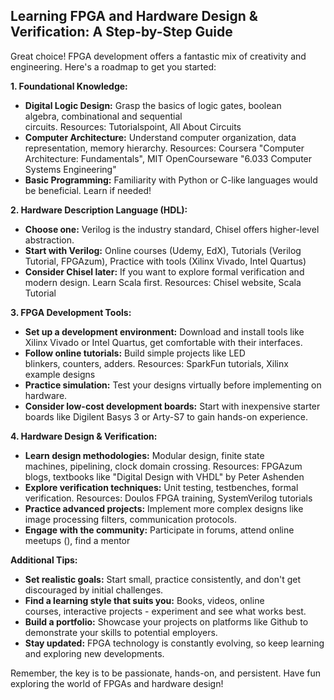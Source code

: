 ---
---

## Learning FPGA and Hardware Design & Verification: A Step-by-Step Guide

Great choice! FPGA development offers a fantastic mix of creativity and engineering. Here's a roadmap to get you started:

**1. Foundational Knowledge:**

- **Digital Logic Design:** Grasp the basics of logic gates, boolean algebra, combinational and sequential circuits. Resources: Tutorialspoint, All About Circuits
- **Computer Architecture:** Understand computer organization, data representation, memory hierarchy. Resources: Coursera "Computer Architecture: Fundamentals", MIT OpenCourseware "6.033 Computer Systems Engineering"
- **Basic Programming:** Familiarity with Python or C-like languages would be beneficial. Learn if needed!

**2. Hardware Description Language (HDL):**

- **Choose one:** Verilog is the industry standard, Chisel offers higher-level abstraction.
- **Start with Verilog:** Online courses (Udemy, EdX), Tutorials (Verilog Tutorial, FPGAzum), Practice with tools (Xilinx Vivado, Intel Quartus)
- **Consider Chisel later:** If you want to explore formal verification and modern design. Learn Scala first. Resources: Chisel website, Scala Tutorial

**3. FPGA Development Tools:**

- **Set up a development environment:** Download and install tools like Xilinx Vivado or Intel Quartus, get comfortable with their interfaces.
- **Follow online tutorials:** Build simple projects like LED blinkers, counters, adders. Resources: SparkFun tutorials, Xilinx example designs
- **Practice simulation:** Test your designs virtually before implementing on hardware.
- **Consider low-cost development boards:** Start with inexpensive starter boards like Digilent Basys 3 or Arty-S7 to gain hands-on experience.

**4. Hardware Design & Verification:**

- **Learn design methodologies:** Modular design, finite state machines, pipelining, clock domain crossing. Resources: FPGAzum blogs, textbooks like "Digital Design with VHDL" by Peter Ashenden
- **Explore verification techniques:** Unit testing, testbenches, formal verification. Resources: Doulos FPGA training, SystemVerilog tutorials
- **Practice advanced projects:** Implement more complex designs like image processing filters, communication protocols.
- **Engage with the community:** Participate in forums, attend online meetups (<invalid URL removed>), find a mentor

**Additional Tips:**

- **Set realistic goals:** Start small, practice consistently, and don't get discouraged by initial challenges.
- **Find a learning style that suits you:** Books, videos, online courses, interactive projects - experiment and see what works best.
- **Build a portfolio:** Showcase your projects on platforms like Github to demonstrate your skills to potential employers.
- **Stay updated:** FPGA technology is constantly evolving, so keep learning and exploring new developments.

Remember, the key is to be passionate, hands-on, and persistent. Have fun exploring the world of FPGAs and hardware design!